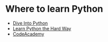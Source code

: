 # Where to learn Python

  * [Dive Into Python](http://www.diveintopython.net/)
  * [Learn Python the Hard Way](https://learnpythonthehardway.org/book/)
  * [CodeAcademy](https://www.codecademy.com/learn/python)

